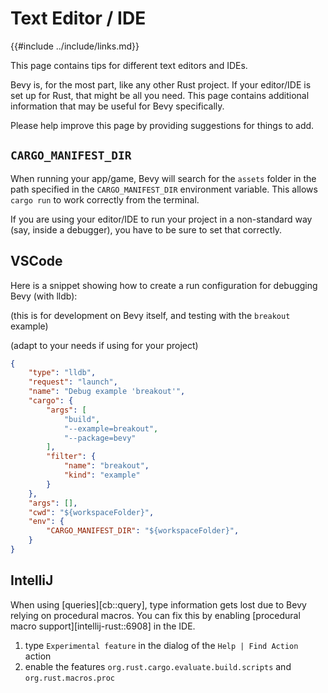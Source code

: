 # Text Editor / IDE

{{#include ../include/links.md}}

This page contains tips for different text editors and IDEs.

Bevy is, for the most part, like any other Rust project. If your editor/IDE
is set up for Rust, that might be all you need. This page contains additional
information that may be useful for Bevy specifically.

Please help improve this page by providing suggestions for things to add.

## `CARGO_MANIFEST_DIR`

When running your app/game, Bevy will search for the `assets` folder in
the path specified in the `CARGO_MANIFEST_DIR` environment variable. This
allows `cargo run` to work correctly from the terminal.

If you are using your editor/IDE to run your project in a non-standard way
(say, inside a debugger), you have to be sure to set that correctly.

## VSCode

Here is a snippet showing how to create a run configuration for debugging Bevy
(with lldb):

(this is for development on Bevy itself, and testing with the `breakout` example)

(adapt to your needs if using for your project)

```json
{
    "type": "lldb",
    "request": "launch",
    "name": "Debug example 'breakout'",
    "cargo": {
        "args": [
            "build",
            "--example=breakout",
            "--package=bevy"
        ],
        "filter": {
            "name": "breakout",
            "kind": "example"
        }
    },
    "args": [],
    "cwd": "${workspaceFolder}",
    "env": {
        "CARGO_MANIFEST_DIR": "${workspaceFolder}",
    }
}
```

## IntelliJ

When using [queries][cb::query], type information gets lost due to Bevy relying
on procedural macros. You can fix this by enabling [procedural macro
support][intellij-rust::6908] in the IDE.

1. type `Experimental feature` in the dialog of the `Help | Find Action` action
2. enable the features `org.rust.cargo.evaluate.build.scripts` and `org.rust.macros.proc`
